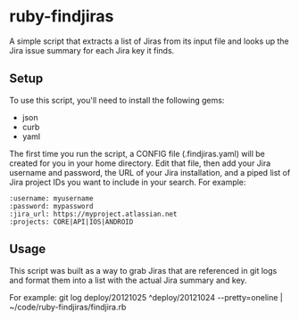 ruby-findjiras
==============

A simple script that extracts a list of Jiras from its input file and looks up the Jira issue summary for each Jira key it finds.

Setup
----
To use this script, you'll need to install the following gems: 
* json 
*  curb
*  yaml

The first time you run the script, a CONFIG file (.findjiras.yaml) will be created for you in your home directory. Edit that file, then add your Jira username and password, the URL of your Jira installation, and a piped list of Jira project IDs you want to include in your search. For example:

    :username: myusername
    :password: mypassword
    :jira_url: https://myproject.atlassian.net
    :projects: CORE|API|IOS|ANDROID

Usage
-----
This script was built as a way to grab Jiras that are referenced in git logs and format them into a list with the actual Jira summary and key. 

For example: 
    git log deploy/20121025 ^deploy/20121024 --pretty=oneline | ~/code/ruby-findjiras/findjira.rb
